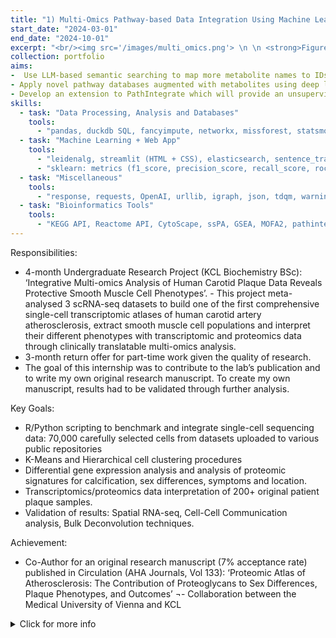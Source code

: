 ```yaml
---
title: "1) Multi-Omics Pathway-based Data Integration Using Machine Learning and Large Language Models (LLMs)"
start_date: "2024-03-01"
end_date: "2024-10-01"
excerpt: "<br/><img src='/images/multi_omics.png'> \n \n <strong>Figure 1:</strong> General Workflow of the project. Please click the title for more detailed information on results and outcomes."
collection: portfolio
aims:     
-  Use LLM-based semantic searching to map more metabolite names to IDs, widening the scope of pathway analysis (Figure 1A)
- Apply novel pathway databases augmented with metabolites using deep learning, facilitating more comprehensive pathway mapping and attaining more robust biological predictions (Figure 1B)
- Develop an extension to PathIntegrate which will provide an unsupervised utility for pathway-based multivariate analysis that can be benchmarked with synthetic data simulations (Figure 1C)
skills:
  - task: "Data Processing, Analysis and Databases"
    tools:
      - "pandas, duckdb SQL, fancyimpute, networkx, missforest, statsmodels, plotly, gseapy, matplotlib, seaborn, missforest, scipy"
  - task: "Machine Learning + Web App"
    tools:
      - "leidenalg, streamlit (HTML + CSS), elasticsearch, sentence_transformers, HuggingFace, base64, mbpls"
      - "sklearn: metrics (f1_score, precision_score, recall_score, roc_auc_score, roc_curve, confusion_matrix), model_selection (train_test_split, cross_val_score, GridSearchCV), pipeline (Pipeline), preprocessing (StandardScalar), linear_model (LogisticRegression), decomposition (PCA), manifold (TSNE)"
  - task: "Miscellaneous"
    tools:
      - "response, requests, OpenAI, urllib, igraph, json, tdqm, warnings, SLURM"
  - task: "Bioinformatics Tools"
    tools:
      - "KEGG API, Reactome API, CytoScape, ssPA, GSEA, MOFA2, pathintegrate, iPATH3"
---
```


Responsibilities:
- 4-month Undergraduate Research Project (KCL Biochemistry BSc): ‘Integrative Multi-omics Analysis of Human Carotid Plaque Data Reveals Protective Smooth Muscle Cell Phenotypes’. - This project meta-analysed 3 scRNA-seq datasets to build one of the first comprehensive single-cell transcriptomic atlases of human carotid artery atherosclerosis, extract smooth muscle cell populations and interpret their different phenotypes with transcriptomic and proteomics data through clinically translatable multi-omics analysis.
- 3-month return offer for part-time work given the quality of research. 
- The goal of this internship was to contribute to the lab’s publication and to write my own original research manuscript. To create my own manuscript, results had to be validated through further analysis.

Key Goals:
- R/Python scripting to benchmark and integrate single-cell sequencing data: 70,000 carefully selected cells from datasets uploaded to various public repositories
- K-Means and Hierarchical cell clustering procedures 
- Differential gene expression analysis and analysis of proteomic signatures for calcification, sex differences, symptoms and location.
- Transcriptomics/proteomics data interpretation of 200+ original patient plaque samples.
- Validation of results: Spatial RNA-seq, Cell-Cell Communication analysis, Bulk Deconvolution techniques. 

Achievement:
- Co-Author for an original research manuscript (7% acceptance rate) published in Circulation (AHA Journals, Vol 133): ‘Proteomic Atlas of Atherosclerosis: The Contribution of Proteoglycans to Sex Differences, Plaque Phenotypes, and Outcomes’
¬- Collaboration between the Medical University of Vienna and KCL

<details>
  <summary>Click for more info</summary>
  
  - **Project Details**: This section provides detailed insights into the implementation process, challenges faced, and results obtained.
  - **Paper Reference**: "Reward Constrained Policy Optimization" by Tessler et al. can be accessed [here](https://openreview.net/pdf?id=SkfrvsA9FX).
  - **GitHub Code**: The complete code for this project is available on [GitHub](https://github.com/sudo-Boris/stable-baselines3).
  - **Article Submission**: Learn more about the theory and results of RCPO in the submitted article [here](https://iclr-blogposts.github.io/staging/blog/2023/Adaptive-Reward-Penalty-in-Safe-Reinforcement-Learning/).

</details>
